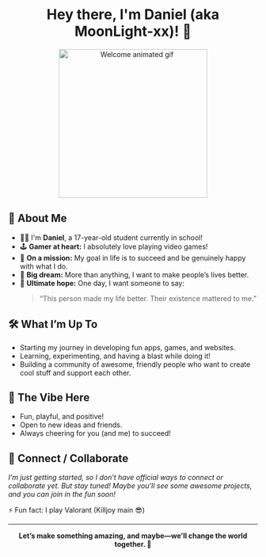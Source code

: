 <!--
Hi there! Welcome to my GitHub profile :)
-->

<h1 align="center">Hey there, I'm Daniel (aka MoonLight-xx)! 🌙</h1>

<p align="center">
  <img src="[https://upload.wikimedia.org/wikipedia/commons/6/6e/Welcome.gif](https://github.com/MoonLight-xx/MoonLight-xx/raw/main/assets/Whats%20Up%20Hello%20GIF.gif)" width="300" alt="Welcome animated gif" />
</p>

## 👋 About Me

- 🧑‍🎓 I'm **Daniel**, a 17-year-old student currently in school!
- 🕹️ **Gamer at heart:** I absolutely love playing video games!
- 🚀 **On a mission:** My goal in life is to succeed and be genuinely happy with what I do.
- 💙 **Big dream:** More than anything, I want to make people’s lives better. 
- 🌟 **Ultimate hope:** One day, I want someone to say:  
  > “This person made my life better. Their existence mattered to me.”

## 🛠️ What I’m Up To

- Starting my journey in developing fun apps, games, and websites.
- Learning, experimenting, and having a blast while doing it!
- Building a community of awesome, friendly people who want to create cool stuff and support each other.

## 🎉 The Vibe Here

- Fun, playful, and positive!
- Open to new ideas and friends.
- Always cheering for you (and me) to succeed!

## 🤝 Connect / Collaborate

*I’m just getting started, so I don’t have official ways to connect or collaborate yet. But stay tuned! Maybe you’ll see some awesome projects, and you can join in the fun soon!*

⚡ Fun fact: I play Valorant (Killjoy main 😎)

---

<p align="center">
  <b>Let’s make something amazing, and maybe—we’ll change the world together. 🌙</b>
</p>
